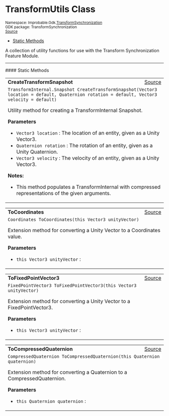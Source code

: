 
# TransformUtils Class
<sup>
Namespace: Improbable.Gdk.<a href="{{urlRoot}}/api/transform-synchronization-index">TransformSynchronization</a><br/>
GDK package: TransformSynchronization<br/>
<a href="https://www.github.com/spatialos/gdk-for-unity/blob/06858069/workers/unity/Packages/io.improbable.gdk.transformsynchronization/TransformUtils.cs/#L10">Source</a>
<style>
a code {
                    padding: 0em 0.25em!important;
}
code {
                    background-color: #ffffff!important;
}
</style>
</sup>
<nav id="pageToc" class="page-toc"><ul><li><a href="#static-methods">Static Methods</a>
</ul></nav>

</p>



<p>A collection of utility functions for use with the Transform Synchronization Feature Module. </p>











</p>
<hr style="width:100%; border-top-color:#d8d8d8" />
#### Static Methods


</p>




<table width="100%">
    <tr>
        <td style="border-right:none"><b>CreateTransformSnapshot</b></td>
        <td style="border-left:none; text-align:right"><a href="https://www.github.com/spatialos/gdk-for-unity/blob/06858069/workers/unity/Packages/io.improbable.gdk.transformsynchronization/TransformUtils.cs/#L27">Source</a></td>
    </tr>
    <tr>
        <td colspan="2">
<code>TransformInternal.Snapshot CreateTransformSnapshot(Vector3 location = default, Quaternion rotation = default, Vector3 velocity = default)</code></p>
Utility method for creating a TransformInternal Snapshot. 


</p>

<b>Parameters</b>

<ul>
<li><code>Vector3 location</code> : The location of an entity, given as a Unity Vector3. </li>
<li><code>Quaternion rotation</code> : The rotation of an entity, given as a Unity Quaternion. </li>
<li><code>Vector3 velocity</code> : The velocity of an entity, given as a Unity Vector3. </li>
</ul>



</p>

<b>Notes:</b>

<ul>
<li>This method populates a TransformInternal with compressed representations of the given arguments. </li>
</ul>




</td>
    </tr>
</table>


<table width="100%">
    <tr>
        <td style="border-right:none"><b>ToCoordinates</b></td>
        <td style="border-left:none; text-align:right"><a href="https://www.github.com/spatialos/gdk-for-unity/blob/06858069/workers/unity/Packages/io.improbable.gdk.transformsynchronization/TransformUtils.cs/#L44">Source</a></td>
    </tr>
    <tr>
        <td colspan="2">
<code>Coordinates ToCoordinates(this Vector3 unityVector)</code></p>
Extension method for converting a Unity Vector to a Coordinates value. 


</p>

<b>Parameters</b>

<ul>
<li><code>this Vector3 unityVector</code> : </li>
</ul>





</td>
    </tr>
</table>


<table width="100%">
    <tr>
        <td style="border-right:none"><b>ToFixedPointVector3</b></td>
        <td style="border-left:none; text-align:right"><a href="https://www.github.com/spatialos/gdk-for-unity/blob/06858069/workers/unity/Packages/io.improbable.gdk.transformsynchronization/TransformUtils.cs/#L52">Source</a></td>
    </tr>
    <tr>
        <td colspan="2">
<code>FixedPointVector3 ToFixedPointVector3(this Vector3 unityVector)</code></p>
Extension method for converting a Unity Vector to a FixedPointVector3. 


</p>

<b>Parameters</b>

<ul>
<li><code>this Vector3 unityVector</code> : </li>
</ul>





</td>
    </tr>
</table>


<table width="100%">
    <tr>
        <td style="border-right:none"><b>ToCompressedQuaternion</b></td>
        <td style="border-left:none; text-align:right"><a href="https://www.github.com/spatialos/gdk-for-unity/blob/06858069/workers/unity/Packages/io.improbable.gdk.transformsynchronization/TransformUtils.cs/#L60">Source</a></td>
    </tr>
    <tr>
        <td colspan="2">
<code>CompressedQuaternion ToCompressedQuaternion(this Quaternion quaternion)</code></p>
Extension method for converting a Quaternion to a CompressedQuaternion. 


</p>

<b>Parameters</b>

<ul>
<li><code>this Quaternion quaternion</code> : </li>
</ul>





</td>
    </tr>
</table>







